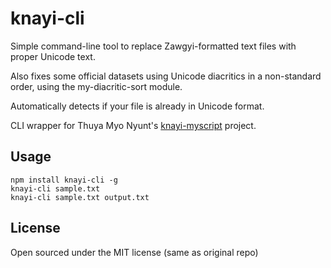 # knayi-cli

Simple command-line tool to replace Zawgyi-formatted text files with proper
Unicode text.

Also fixes some official datasets using Unicode diacritics in a non-standard
order, using the my-diacritic-sort module.

Automatically detects if your file is already in Unicode format.

CLI wrapper for Thuya Myo Nyunt's <a href="https://github.com/greenlikeorange/knayi-myscript">knayi-myscript</a> project.

## Usage

```
npm install knayi-cli -g
knayi-cli sample.txt
knayi-cli sample.txt output.txt
```

## License

Open sourced under the MIT license (same as original repo)
